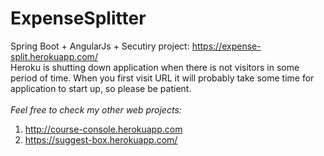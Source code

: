 # ExpenseSplitter
Spring Boot + AngularJs + Secutiry project:
https://expense-split.herokuapp.com/ <br />
Heroku is shutting down application when there is not visitors in some period of time.
When you first visit URL it will probably take some time for application to start up, so please be patient. <br />
<br />*Feel free to check my other web projects:* <br />
1. http://course-console.herokuapp.com <br />
2. https://suggest-box.herokuapp.com/ <br />

